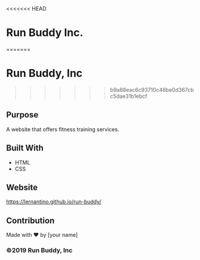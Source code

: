 <<<<<<< HEAD
# Run Buddy Inc.
=======
# Run Buddy, Inc
>>>>>>> b9a88eac6c93710c46be0d367cbc5dae31b1ebcf

## Purpose
A website that offers fitness training services. 

## Built With
* HTML
* CSS

## Website
https://lernantino.github.io/run-buddy/

## Contribution
Made with ❤️ by [your name]

### ©️2019 Run Buddy, Inc 
